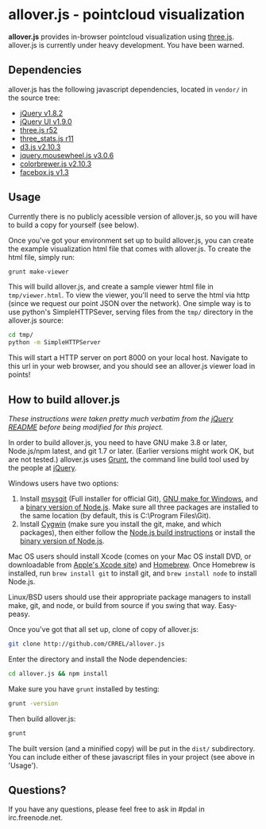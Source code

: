 allover.js - pointcloud visualization
=====================================

**allover.js** provides in-browser pointcloud visualization using [three.js](http://mrdoob.github.com/three.js/). allover.js is currently under heavy development. You have been warned.

Dependencies
------------

allover.js has the following javascript dependencies, located in `vendor/` in the source tree:

* [jQuery v1.8.2](https://github.com/jquery/jquery/tree/1.8.2)
* [jQuery UI v1.9.0](https://github.com/jquery/jquery-ui/tree/1.9.0)
* [three.js r52](https://github.com/mrdoob/three.js/tree/r52)
* [three_stats.js r11](https://github.com/mrdoob/stats.js/tree/r11)
* [d3.js v2.10.3](https://github.com/mbostock/d3/tree/v2.10.3)
* [jquery.mousewheel.js v3.0.6](https://github.com/brandonaaron/jquery-mousewheel/tree/3.0.6)
* [colorbrewer.js v2.10.3](https://github.com/mbostock/d3/tree/v2.10.3/lib/colorbrewer)
* [facebox.js v1.3](https://github.com/defunkt/facebox/tags)


Usage
-----

Currently there is no publicly acessible version of allover.js, so you will have to build a copy for yourself (see below).

Once you've got your environment set up to build allover.js, you can create the example visualization html file that comes with allover.js.
To create the html file, simply run:

```bash
grunt make-viewer
```

This will build allover.js, and create a sample viewer html file in `tmp/viewer.html`.
To view the viewer, you'll need to serve the html via http (since we request our point JSON over the network).
One simple way is to use python's SimpleHTTPSever, serving files from the `tmp/` directory in the allover.js source:

```bash
cd tmp/
python -m SimpleHTTPServer
```

This will start a HTTP server on port 8000 on your local host.
Navigate to this url in your web browser, and you should see an allover.js viewer load in points!


How to build allover.js
-----------------------

*These instructions were taken pretty much verbatim from the <a href="https://github.com/jquery/jquery/blob/master/README.md">jQuery README</a> before being modified for this project.*

In order to build allover.js, you need to have GNU make 3.8 or later, Node.js/npm latest, and git 1.7 or later. (Earlier versions might work OK, but are not tested.) allover.js uses [Grunt](http://gruntjs.com/), the command line build tool used by the people at [jQuery](http://jquery.com/).

Windows users have two options:

1. Install [msysgit](https://code.google.com/p/msysgit/) (Full installer for official Git),
   [GNU make for Windows](http://gnuwin32.sourceforge.net/packages/make.htm), and a
   [binary version of Node.js](http://node-js.prcn.co.cc/). Make sure all three packages are installed to the same
   location (by default, this is C:\Program Files\Git).
2. Install [Cygwin](http://cygwin.com/) (make sure you install the git, make, and which packages), then either follow
   the [Node.js build instructions](https://github.com/ry/node/wiki/Building-node.js-on-Cygwin-%28Windows%29) or install
   the [binary version of Node.js](http://node-js.prcn.co.cc/).

Mac OS users should install Xcode (comes on your Mac OS install DVD, or downloadable from
[Apple's Xcode site](http://developer.apple.com/technologies/xcode.html)) and
[Homebrew](http://mxcl.github.com/homebrew/). Once Homebrew is installed, run `brew install git` to install git,
and `brew install node` to install Node.js.

Linux/BSD users should use their appropriate package managers to install make, git, and node, or build from source
if you swing that way. Easy-peasy.

Once you've got that all set up, clone of copy of allover.js:

```bash
git clone http://github.com/CRREL/allover.js
```

Enter the directory and install the Node dependencies:

```bash
cd allover.js && npm install
```

Make sure you have `grunt` installed by testing:

```bash
grunt -version
```

Then build allover.js:

```bash
grunt
```

The built version (and a minified copy) will be put in the `dist/` subdirectory. You can include either of these javascript files in your project (see above in 'Usage').


Questions?
----------

If you have any questions, please feel free to ask in #pdal in irc.freenode.net.
